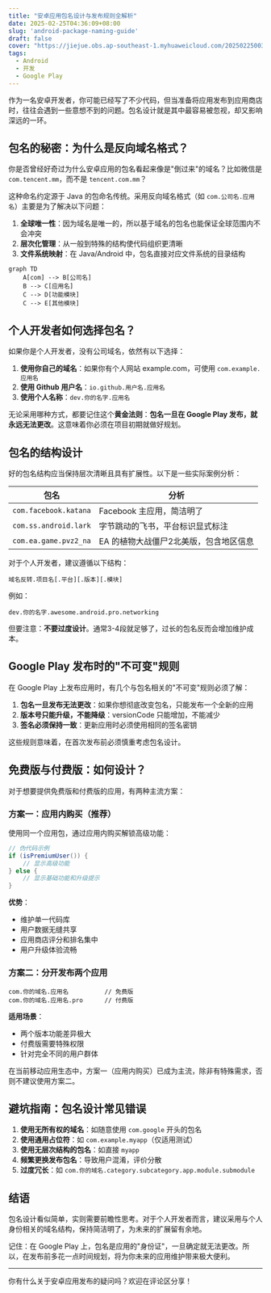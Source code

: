 ```yaml
---
title: "安卓应用包名设计与发布规则全解析"
date: 2025-02-25T04:36:09+08:00
slug: 'android-package-naming-guide'
draft: false
cover: "https://jiejue.obs.ap-southeast-1.myhuaweicloud.com/20250225003817430.webp"
tags:
  - Android
  - 开发
  - Google Play
---
```


作为一名安卓开发者，你可能已经写了不少代码，但当准备将应用发布到应用商店时，往往会遇到一些意想不到的问题。包名设计就是其中最容易被忽视，却又影响深远的一环。

<!--more-->

## 包名的秘密：为什么是反向域名格式？

你是否曾经好奇过为什么安卓应用的包名看起来像是"倒过来"的域名？比如微信是 `com.tencent.mm`，而不是 `tencent.com.mm`？

这种命名约定源于 Java 的包命名传统。采用反向域名格式（如 `com.公司名.应用名`）主要是为了解决以下问题：

1. **全球唯一性**：因为域名是唯一的，所以基于域名的包名也能保证全球范围内不会冲突
2. **层次化管理**：从一般到特殊的结构使代码组织更清晰
3. **文件系统映射**：在 Java/Android 中，包名直接对应文件系统的目录结构

```mermaid
graph TD
    A[com] --> B[公司名]
    B --> C[应用名]
    C --> D[功能模块]
    C --> E[其他模块]
```

## 个人开发者如何选择包名？

如果你是个人开发者，没有公司域名，依然有以下选择：

1. **使用你自己的域名**：如果你有个人网站 example.com，可使用 `com.example.应用名`
2. **使用 Github 用户名**：`io.github.用户名.应用名`
3. **使用个人名称**：`dev.你的名字.应用名`

无论采用哪种方式，都要记住这个**黄金法则**：**包名一旦在 Google Play 发布，就永远无法更改**。这意味着你必须在项目初期就做好规划。

## 包名的结构设计

好的包名结构应当保持层次清晰且具有扩展性。以下是一些实际案例分析：

| 包名 | 分析 |
|------|------|
| `com.facebook.katana` | Facebook 主应用，简洁明了 |
| `com.ss.android.lark` | 字节跳动的飞书，平台标识显式标注 |
| `com.ea.game.pvz2_na` | EA 的植物大战僵尸2北美版，包含地区信息 |

对于个人开发者，建议遵循以下结构：

```
域名反转.项目名[.平台][.版本][.模块]
```

例如：
```
dev.你的名字.awesome.android.pro.networking
```

但要注意：**不要过度设计**。通常3-4段就足够了，过长的包名反而会增加维护成本。

## Google Play 发布时的"不可变"规则

在 Google Play 上发布应用时，有几个与包名相关的"不可变"规则必须了解：

1. **包名一旦发布无法更改**：如果你想彻底改变包名，只能发布一个全新的应用
2. **版本号只能升级，不能降级**：versionCode 只能增加，不能减少
3. **签名必须保持一致**：更新应用时必须使用相同的签名密钥

这些规则意味着，在首次发布前必须慎重考虑包名设计。

## 免费版与付费版：如何设计？

对于想要提供免费版和付费版的应用，有两种主流方案：

### 方案一：应用内购买（推荐）

使用同一个应用包，通过应用内购买解锁高级功能：

```java
// 伪代码示例
if (isPremiumUser()) {
    // 显示高级功能
} else {
    // 显示基础功能和升级提示
}
```

**优势**：
- 维护单一代码库
- 用户数据无缝共享
- 应用商店评分和排名集中
- 用户升级体验流畅

### 方案二：分开发布两个应用

```
com.你的域名.应用名          // 免费版
com.你的域名.应用名.pro      // 付费版
```

**适用场景**：
- 两个版本功能差异极大
- 付费版需要特殊权限
- 针对完全不同的用户群体

在当前移动应用生态中，方案一（应用内购买）已成为主流，除非有特殊需求，否则不建议使用方案二。

## 避坑指南：包名设计常见错误

1. **使用无所有权的域名**：如随意使用 `com.google` 开头的包名
2. **使用通用占位符**：如 `com.example.myapp`（仅适用测试）
3. **使用无层次结构的包名**：如直接 `myapp`
4. **频繁更换发布包名**：导致用户混淆，评价分散
5. **过度冗长**：如 `com.你的域名.category.subcategory.app.module.submodule`

## 结语

包名设计看似简单，实则需要前瞻性思考。对于个人开发者而言，建议采用与个人身份相关的域名结构，保持简洁明了，为未来的扩展留有余地。

记住：在 Google Play 上，包名是应用的"身份证"，一旦确定就无法更改。所以，在发布前多花一点时间规划，将为你未来的应用维护带来极大便利。

---

你有什么关于安卓应用发布的疑问吗？欢迎在评论区分享！

